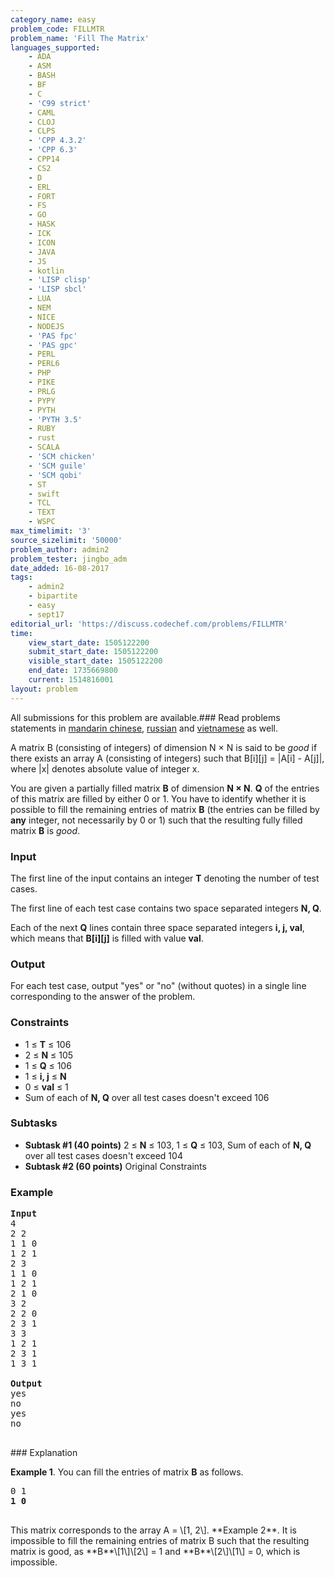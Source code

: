 ```yaml
---
category_name: easy
problem_code: FILLMTR
problem_name: 'Fill The Matrix'
languages_supported:
    - ADA
    - ASM
    - BASH
    - BF
    - C
    - 'C99 strict'
    - CAML
    - CLOJ
    - CLPS
    - 'CPP 4.3.2'
    - 'CPP 6.3'
    - CPP14
    - CS2
    - D
    - ERL
    - FORT
    - FS
    - GO
    - HASK
    - ICK
    - ICON
    - JAVA
    - JS
    - kotlin
    - 'LISP clisp'
    - 'LISP sbcl'
    - LUA
    - NEM
    - NICE
    - NODEJS
    - 'PAS fpc'
    - 'PAS gpc'
    - PERL
    - PERL6
    - PHP
    - PIKE
    - PRLG
    - PYPY
    - PYTH
    - 'PYTH 3.5'
    - RUBY
    - rust
    - SCALA
    - 'SCM chicken'
    - 'SCM guile'
    - 'SCM qobi'
    - ST
    - swift
    - TCL
    - TEXT
    - WSPC
max_timelimit: '3'
source_sizelimit: '50000'
problem_author: admin2
problem_tester: jingbo_adm
date_added: 16-08-2017
tags:
    - admin2
    - bipartite
    - easy
    - sept17
editorial_url: 'https://discuss.codechef.com/problems/FILLMTR'
time:
    view_start_date: 1505122200
    submit_start_date: 1505122200
    visible_start_date: 1505122200
    end_date: 1735669800
    current: 1514816001
layout: problem
---
```

All submissions for this problem are available.### Read problems statements in [mandarin chinese](http://www.codechef.com/download/translated/SEPT17/mandarin/FILLMTR.pdf), [russian](http://www.codechef.com/download/translated/SEPT17/russian/FILLMTR.pdf) and [vietnamese](http://www.codechef.com/download/translated/SEPT17/vietnamese/FILLMTR.pdf) as well.

A matrix B (consisting of integers) of dimension N × N is said to be _good_ if there exists an array A (consisting of integers) such that B\[i\]\[j\] = |A\[i\] - A\[j\]|, where |x| denotes absolute value of integer x.

You are given a partially filled matrix **B** of dimension **N × N**. **Q** of the entries of this matrix are filled by either 0 or 1. You have to identify whether it is possible to fill the remaining entries of matrix **B** (the entries can be filled by **any** integer, not necessarily by 0 or 1) such that the resulting fully filled matrix **B** is _good_.

### Input

The first line of the input contains an integer **T** denoting the number of test cases.

The first line of each test case contains two space separated integers **N, Q**.

Each of the next **Q** lines contain three space separated integers **i, j, val**, which means that **B\[i\]\[j\]** is filled with value **val**.

### Output

For each test case, output "yes" or "no" (without quotes) in a single line corresponding to the answer of the problem.

### Constraints

- 1 ≤ **T** ≤ 106
- 2 ≤ **N** ≤ 105
- 1 ≤ **Q** ≤ 106
- 1 ≤ **i, j** ≤ **N**
- 0 ≤ **val** ≤ 1
- Sum of each of **N, Q** over all test cases doesn't exceed 106

### Subtasks

- **Subtask #1 (40 points)** 2 ≤ **N** ≤ 103, 1 ≤ **Q** ≤ 103, Sum of each of **N, Q** over all test cases doesn't exceed 104
- **Subtask #2 (60 points)** Original Constraints

### Example

<pre>
<b>Input</b>
4
2 2
1 1 0
1 2 1
2 3
1 1 0
1 2 1
2 1 0
3 2
2 2 0
2 3 1
3 3
1 2 1
2 3 1
1 3 1

<b>Output</b>
yes
no
yes
no

</pre>### Explanation
**Example 1**. You can fill the entries of matrix **B** as follows.

<pre>
0 1
<b>1 0</b>

</pre>This matrix corresponds to the array A = \[1, 2\]. **Example 2**. It is impossible to fill the remaining entries of matrix B such that the resulting matrix is good, as **B**\[1\]\[2\] = 1 and **B**\[2\]\[1\] = 0, which is impossible.